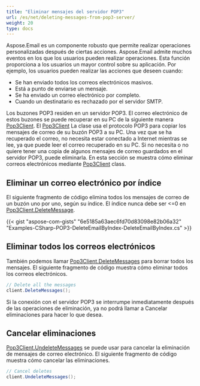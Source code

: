 ```yaml
---
title: "Eliminar mensajes del servidor POP3"
url: /es/net/deleting-messages-from-pop3-server/
weight: 20
type: docs
---
```



Aspose.Email es un componente robusto que permite realizar operaciones personalizadas después de ciertas acciones. Aspose.Email admite muchos eventos en los que los usuarios pueden realizar operaciones. Esta función proporciona a los usuarios un mayor control sobre su aplicación. Por ejemplo, los usuarios pueden realizar las acciones que deseen cuando:

- Se han enviado todos los correos electrónicos masivos.
- Está a punto de enviarse un mensaje.
- Se ha enviado un correo electrónico por completo.
- Cuando un destinatario es rechazado por el servidor SMTP.

Los buzones POP3 residen en un servidor POP3. El correo electrónico de estos buzones se puede recuperar en su PC de la siguiente manera [Pop3Client](https://reference.aspose.com/email/net/aspose.email.clients.pop3/pop3client/). El [Pop3Client](https://reference.aspose.com/email/net/aspose.email.clients.pop3/pop3client/) La clase usa el protocolo POP3 para copiar los mensajes de correo de su buzón POP3 a su PC. Una vez que se ha recuperado el correo, no necesita estar conectado a Internet mientras se lee, ya que puede leer el correo recuperado en su PC. Si no necesita o no quiere tener una copia de algunos mensajes de correo guardados en el servidor POP3, puede eliminarla. En esta sección se muestra cómo eliminar correos electrónicos mediante [Pop3Client](https://reference.aspose.com/email/net/aspose.email.clients.pop3/pop3client/) class.

## **Eliminar un correo electrónico por índice**

El siguiente fragmento de código elimina todos los mensajes de correo de un buzón uno por uno, según su índice. El índice nunca debe ser <=0 en [Pop3Client.DeleteMessage](https://reference.aspose.com/email/net/aspose.email.clients.pop3/pop3client/deletemessage/#deletemessage/).

{{< gist "aspose-com-gists" "6e5185a63aec6fd70d83098e82b06a32" "Examples-CSharp-POP3-DeleteEmailByIndex-DeleteEmailByIndex.cs" >}}

## **Eliminar todos los correos electrónicos**

También podemos llamar [Pop3Client.DeleteMessages](https://reference.aspose.com/email/net/aspose.email.clients.pop3/pop3client/deletemessage/#deletemessage/) para borrar todos los mensajes. El siguiente fragmento de código muestra cómo eliminar todos los correos electrónicos.

```cs
// Delete all the messages
client.DeleteMessages();
```

Si la conexión con el servidor POP3 se interrumpe inmediatamente después de las operaciones de eliminación, ya no podrá llamar a Cancelar eliminaciones para hacer lo que desea.

## **Cancelar eliminaciones**

[Pop3Client.UndeleteMessages](https://reference.aspose.com/email/net/aspose.email.clients.pop3/pop3client/undeletemessages/#undeletemessages/) se puede usar para cancelar la eliminación de mensajes de correo electrónico. El siguiente fragmento de código muestra cómo cancelar las eliminaciones.

```cs
// Cancel deletes
client.UndeleteMessages();
```
